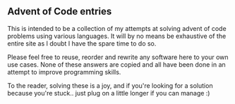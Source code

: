 ## Advent of Code entries

This is intended to be a collection of my attempts at solving advent of code problems
using various languages. It will by no means be exhaustive of the entire site as I
doubt I have the spare time to do so. 

Please feel free to reuse, reorder and rewrite any software here to your own use cases.
None of these answers are copied and all have been done in an attempt to improve programming
skills. 

To the reader, solving these is a joy, and if you're looking for a solution because you're
stuck.. just plug on a little longer if you can manage :)
